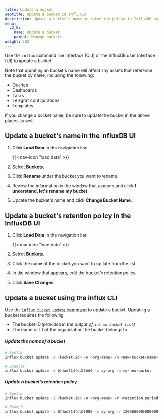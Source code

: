 ```yaml
---
title: Update a bucket
seotitle: Update a bucket in InfluxDB
description: Update a bucket's name or retention policy in InfluxDB using the InfluxDB UI or the influx CLI.
menu:
  v2_0:
    name: Update a bucket
    parent: Manage buckets
weight: 202
---
```


Use the `influx` command line interface (CLI) or the InfluxDB user interface (UI) to update a bucket.

Note that updating an bucket's name will affect any assets that reference the bucket by name, including the following:

  - Queries
  - Dashboards
  - Tasks
  - Telegraf configurations
  - Templates

If you change a bucket name, be sure to update the bucket in the above places as well.


## Update a bucket's name in the InfluxDB UI

1. Click **Load Data** in the navigation bar.

    {{< nav-icon "load data" >}}

2. Select **Buckets**.
3. Click **Rename** under the bucket you want to rename.
4. Review the information in the window that appears and click **I understand, let's rename my bucket**.
5. Update the bucket's name and click **Change Bucket Name**.

## Update a bucket's retention policy in the InfluxDB UI

1. Click **Load Data** in the navigation bar.

    {{< nav-icon "load data" >}}

2. Select **Buckets**.
3. Click the name of the bucket you want to update from the list.
4. In the window that appears, edit the bucket's retention policy.
5. Click **Save Changes**.

## Update a bucket using the influx CLI

Use the [`influx bucket update` command](/v2.0/reference/cli/influx/bucket/update)
to update a bucket. Updating a bucket requires the following:

- The bucket ID _(provided in the output of `influx bucket list`)_
- The name or ID of the organization the bucket belongs to.

##### Update the name of a bucket
```sh
# Syntax
influx bucket update -i <bucket-id> -o <org-name> -n <new-bucket-name>

# Example
influx bucket update -i 034ad714fdd6f000 -o my-org -n my-new-bucket
```

##### Update a bucket's retention policy
```sh
# Syntax
influx bucket update -i <bucket-id> -o <org-name> -r <retention period in nanoseconds>

# Example
influx bucket update -i 034ad714fdd6f000 -o my-org -r 1209600000000000
```
